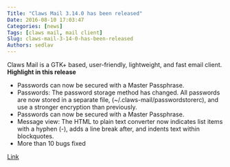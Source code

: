 ```yaml
---
Title: "Claws Mail 3.14.0 has been released"
Date: 2016-08-10 17:03:47
Categories: [news]
Tags: [claws mail, mail client]
Slug: claws-mail-3-14-0-has-been-released
Authors: sedlav
---
```


Claws Mail is a GTK+ based, user-friendly, lightweight, and fast email client.
**Highlight in this release**

*  Passwords can now be secured with a Master Passphrase.
*  Passwords: The password storage method has changed. All passwords are now stored in a separate file, (~/.claws-mail/passwordstorerc), and use a stronger encryption than previously.
*  Passwords can now be secured with a Master Passphrase.
*  Message view: The HTML to plain text converter now indicates list items with a hyphen (-), adds a line break after, and indents text within blockquotes.
* More than 10 bugs fixed

[Link](http://www.claws-mail.org/news.php)
